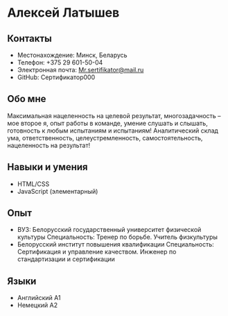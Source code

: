 # Алексей Латышев

## Контакты

* Местонахождение: Минск, Беларусь
* Телефон: +375 29 601-50-04
* Электронная почта: Mr.sertifikator@mail.ru
* GitHub: Сертификатор000

## Обо мне

Максимальная нацеленность на целевой результат, многозадачность – мое второе я, опыт работы в команде, умение слушать и слышать, готовность к любым испытаниям и испытаниям! Аналитический склад ума, ответственность, целеустремленность, самостоятельность, нацеленность на результат!

## Навыки и умения

* HTML/CSS
* JavaScript (элементарный)

## Опыт

* ВУЗ: Белорусский государственный университет физической культуры Специальность: Тренер по борьбе. Учитель физкультуры
* Белорусский институт повышения квалификации Специальность: Сертификация и управление качеством. Инженер по стандартизации и сертификации

## Языки

* Английский А1
* Немецкий A2
